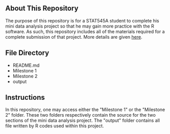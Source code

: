 ## About This Repository

The purpose of this repository is for a STAT545A student to complete his mini data analysis project so that he may gain more practice with the R software. As such, this repository includes all of the materials required for a complete submission of that project. More details are given [here](https://ubc-stat.github.io/STAT545.github.io/webpages/mda/mda_deliverable1.html).

## File Directory
- README.md
- Milestone 1
- Milestone 2
- output

## Instructions

In this repository, one may access either the "Milestone 1" or the "Milestone 2" folder. These two folders respectively contain the source for the two sections of the mini data analysis project. The "output" folder contains all file written by R codes used within this project.
